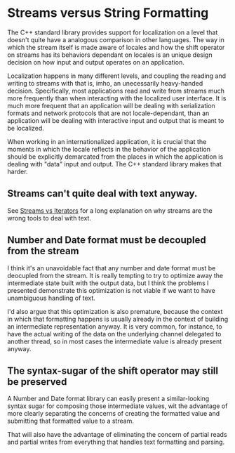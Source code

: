 # Streams versus String Formatting

The C++ standard library provides support for localization on a level that doesn't quite have a analogous comparison in other languages. The way in which the stream itself is made aware of locales and how the shift operator on streams has its behaviors dependant on locales is an unique design decision on how input and output operates on an application.

Localization happens in many different levels, and coupling the reading and writing to streams with that is, imho, an unecessarily heavy-handed decision. Specifically, most applications read and write from streams much more frequently than when interacting with the localized user interface. It is much more frequent that an application will be dealing with serialization formats and network protocols that are not locale-dependant, than an application will be dealing with interactive input and output that is meant to be localized.

When working in an internationalized application, it is crucial that the moments in which the locale reflects in the behavior of the application should be explicitly demarcated from the places in which the application is dealing with "data" input and output. The C++ standard library makes that harder.

## Streams can't quite deal with text anyway.

See [Streams vs Iterators](StramVsIterators.md) for a long explanation on why streams are the wrong tools to deal with text.

## Number and Date format must be decoupled from the stream

I think it's an unavoidable fact that any number and date format must be deocupled from the stream. It is really tempting to try to optimize away the intermediate state built with the output data, but I think the problems I presented demonstrate this optimization is not viable if we want to have unambiguous handling of text.

I'd also argue that this optimization is also premature, because the context in which that formatting happens is usually already in the context of building an intermediate representation anyway. It is very common, for instance, to have the actual writing of the data on the underlying channel delegated to another thread, so in most cases the intermediate value is already present anyway.

## The syntax-sugar of the shift operator may still be preserved

A Number and Date format library can easily present a similar-looking syntax sugar for composing those intermediate values, wit the advantage of more clearly separating the concerns of creating the formatted value and submitting that formatted value to a stream.

That will also have the advantage of eliminating the concern of partial reads and partial writes from everything that handles text formatting and parsing.
